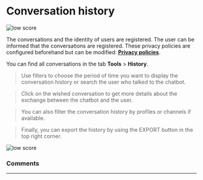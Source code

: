 # Conversation history

<div class="image_center">
  <img :src="$withBase('/assets/img/virtual-agent-studio/tools/history1.png')" alt="low score">
</div>



The conversations and the identity of users are registered. The user can be
informed that the conversations are registered. These privacy policies are
configured beforehand but can be modified: [**Privacy policies**](/documentation/apps/virtual-agent-studio/chatbot/settings/privacy.html). 

You can find all conversations in the tab **Tools** > **History**. 

> Use filters to choose the period of time you want to display the conversation history or search the user who talked to the chatbot.

> Click on the wished conversation to get more details about the exchange between the chatbot and the user. 

> You can also filter the conversation history by profiles or channels if available. 

> Finally, you can export the history by using the EXPORT button in the top right corner.

<div class="image_center">
  <img :src="$withBase('/assets/img/virtual-agent-studio/tools/history2.png')" alt="low score">
</div>

### Comments
---

<Comments />